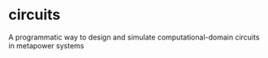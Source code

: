 # circuits
A programmatic way to design and simulate computational-domain circuits in metapower systems
